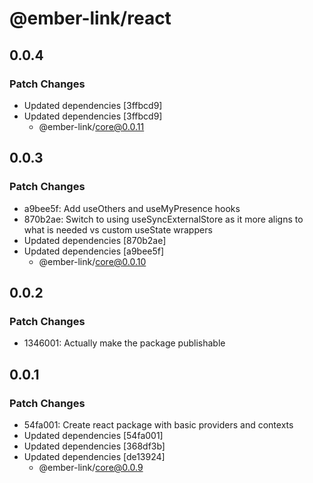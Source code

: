 # @ember-link/react

## 0.0.4

### Patch Changes

- Updated dependencies [3ffbcd9]
- Updated dependencies [3ffbcd9]
  - @ember-link/core@0.0.11

## 0.0.3

### Patch Changes

- a9bee5f: Add useOthers and useMyPresence hooks
- 870b2ae: Switch to using useSyncExternalStore as it more aligns to what is needed vs custom useState wrappers
- Updated dependencies [870b2ae]
- Updated dependencies [a9bee5f]
  - @ember-link/core@0.0.10

## 0.0.2

### Patch Changes

- 1346001: Actually make the package publishable

## 0.0.1

### Patch Changes

- 54fa001: Create react package with basic providers and contexts
- Updated dependencies [54fa001]
- Updated dependencies [368df3b]
- Updated dependencies [de13924]
  - @ember-link/core@0.0.9
